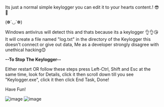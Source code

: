 Its just a normal simple keylogger you can edit it to your hearts content.! 😎📒

(❁´◡`❁)

Windows antivirus will detect this and thats because its a keylogger 👌👌😘
It will create a file named "log.txt" in the directory of the Keylogger this doesn't connect or give out data, Me as a developer strongly disagree with unethical hacking😊

**--To Stop The Keylogger--**

Either restart OR follow these steps press Left-Ctrl, Shift and Esc at the same time, look for Details, click it then scroll down till you see "Keylogger.exe", click it then click End Task, Done!

Have Fun!

![image](https://user-images.githubusercontent.com/93288496/139499190-be391e92-3afb-4e67-98f1-56a165c3670b.png)      ![image](https://user-images.githubusercontent.com/93288496/139499240-560999dd-50d1-4dbe-bc55-d9b91b143c54.png)

